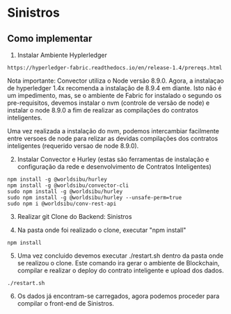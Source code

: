 # Sinistros

## Como implementar

1. Instalar Ambiente Hyplerledger
```
https://hyperledger-fabric.readthedocs.io/en/release-1.4/prereqs.html
```
Nota importante: Convector utiliza o Node versão 8.9.0. Agora, a instalaçao de hyperledger 1.4x recomenda a instalação de 8.9.4 em diante. Isto não é um impedimento, mas, se o ambiente de Fabric for instalado o segundo os pre-requisitos, devemos instalar o nvm (controle de versão de node) e instalar o node 8.9.0 a fim de realizar as compilações do contratos inteligentes. 

Uma vez realizada a instalação do nvm, podemos intercambiar facilmente entre versoes de node para relizar as devidas compilações dos contratos inteligentes (requerido versao de node 8.9.0).

2. Instalar Convector e Hurley (estas são ferramentas de instalação e configuração da rede e desenvolvimento de Contratos Inteligentes)

```
npm install -g @worldsibu/hurley
npm install -g @worldsibu/convector-cli
sudo npm install -g @worldsibu/hurley
sudo npm install -g @worldsibu/hurley --unsafe-perm=true
sudo npm i @worldsibu/conv-rest-api
```

3. Realizar git Clone do Backend: Sinistros

4. Na pasta onde foi realizado o clone, executar "npm install" 

```
npm install
```

5. Uma vez concluido devemos executar ./restart.sh dentro da pasta onde se realizou o clone. Este comando ira gerar o ambiente de Blockchain, compilar e realizar o deploy do contrato inteligente e upload dos dados.

```
./restart.sh
```

6. Os dados já encontram-se carregados, agora podemos proceder para compilar o front-end de Sinistros.
